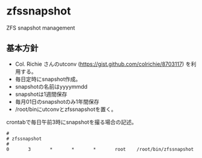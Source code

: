 # zfssnapshot
ZFS snapshot management

## 基本方針
+ Col. Richie さんのutconv (https://gist.github.com/colrichie/8703117) を利用する。
+ 毎日定時にsnapshot作成。
+ snapshotの名前はyyyymmdd
+ snapshotは1週間保存
+ 毎月01日のsnapshotのみ1年間保存
+ /root/binにutconvとzfssnapshotを置く。

crontabで毎日午前3時にsnapshotを撮る場合の記述。
```/etc/crontab
#
# zfssnapshot
#
0       3       *       *       *       root    /root/bin/zfssnapshot
```